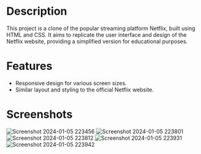 # Description
This project is a clone of the popular streaming platform Netflix, built using HTML and CSS. It aims to replicate the user interface and design of the Netflix website, providing a simplified version for educational purposes.
# Features
- Responsive design for various screen sizes.
- Similar layout and styling to the official Netflix website.
# Screenshots
![Screenshot 2024-01-05 223456](https://github.com/Jatin-Khanijoan/netflix-clone/assets/146446897/df8652db-a7c1-4338-a05e-47324fa08286)
![Screenshot 2024-01-05 223801](https://github.com/Jatin-Khanijoan/netflix-clone/assets/146446897/f930ce03-d099-4923-8f4f-91e4d101ae0b)
![Screenshot 2024-01-05 223812](https://github.com/Jatin-Khanijoan/netflix-clone/assets/146446897/5c943f9f-42b0-4ad2-a15e-939b35baefc2)
![Screenshot 2024-01-05 223931](https://github.com/Jatin-Khanijoan/netflix-clone/assets/146446897/c1e1c513-7200-41bf-b9a5-3555a2aeba29)
![Screenshot 2024-01-05 223942](https://github.com/Jatin-Khanijoan/netflix-clone/assets/146446897/8173833d-0ad6-4f5e-a076-df8df5fd174e)

